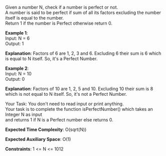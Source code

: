 Given a number N, check if a number is perfect or not.<br>
A number is said to be perfect if sum of all its factors excluding the number itself is equal to the number. <br>
Return 1 if the number is Perfect otherwise return 0.

**Example 1**: <br>
Input: N = 6  <br>
Output: 1  <br>

**Explanation**:
Factors of 6 are 1, 2, 3 and 6.
Excluding 6 their sum is 6 which
is equal to N itself. So, it's a
Perfect Number. <br>

**Example 2**: <br>
Input: N = 10 <br>
Output: 0 <br>

**Explanation**:
Factors of 10 are 1, 2, 5 and 10.
Excluding 10 their sum is 8 which
is not equal to N itself. So, it's
not a Perfect Number.

Your Task:
You don't need to read input or print anything. <br>
Your task is to complete the function isPerfectNumber() which takes an Integer N as input <br>
and returns 1 if N is a Perfect number else returns 0.

**Expected Time Complexity**: O(sqrt(N))

**Expected Auxiliary Space**: O(1)

**Constraints**:
1 <= N <= 1012
